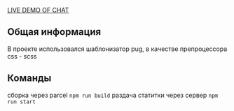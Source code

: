 <a href='https://bucolic-paprenjak-cebd36.netlify.app'>LIVE DEMO OF CHAT</a>

## Общая информация

В проекте использовался шаблонизатор pug, в качестве препроцессора css - scss

## Команды

сборка через parcel `npm run build`
раздача статитки через сервер `npm run start`

